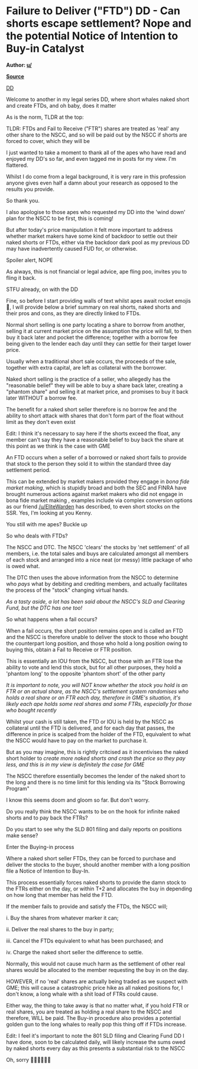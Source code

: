 Failure to Deliver ("FTD") DD - Can shorts escape settlement? Nope and the potential Notice of Intention to Buy-in Catalyst
===========================================================================================================================

**Author: [u/](https://www.reddit.com/user/Leaglese/)**

**[Source](https://www.reddit.com/r/GME/comments/mcj8ly/failure_to_deliver_ftd_dd_can_shorts_escape/)**

[DD](https://www.reddit.com/r/GME/search?q=flair_name%3A%22DD%22&restrict_sr=1)

Welcome to another in my legal series DD, where short whales naked short and create FTDs, and oh baby, does it matter

As is the norm, TLDR at the top:

TLDR: FTDs and Fail to Receive ("FTR") shares are treated as 'real' any other share to the NSCC, and so will be paid out by the NSCC if shorts are forced to cover, which they will be

I just wanted to take a moment to thank all of the apes who have read and enjoyed my DD's so far, and even tagged me in posts for my view. I'm flattered.

Whilst I do come from a legal background, it is very rare in this profession anyone gives even half a damn about your research as opposed to the results you provide.

So thank you.

I also apologise to those apes who requested my DD into the 'wind down' plan for the NSCC to be first, this is coming!

But after today's price manipulation it felt more important to address whether market makers have some kind of backdoor to settle out their naked shorts or FTDs, either via the backdoor dark pool as my previous DD may have inadvertently caused FUD for, or otherwise.

Spoiler alert, NOPE

As always, this is not financial or legal advice, ape fling poo, invites you to fling it back.

STFU already, on with the DD

Fine, so before I start providing walls of text whilst apes await rocket emojis 🚀, I will provide below a brief summary on real shorts, naked shorts and their pros and cons, as they are directly linked to FTDs.

Normal short selling is one party locating a share to borrow from another, selling it at current market price on the assumption the price will fall, to then buy it back later and pocket the difference; together with a borrow fee being given to the lender each day until they can settle for their target lower price.

Usually when a traditional short sale occurs, the proceeds of the sale, together with extra capital, are left as collateral with the borrower.

Naked short selling is the practice of a seller, who allegedly has the "reasonable belief" they will be able to buy a share back later, creating a "phantom share" and selling it at market price, and promises to buy it back later WITHOUT a borrow fee.

The benefit for a naked short seller therefore is no borrow fee and the ability to short attack with shares that don't form part of the float without limit as they don't even exist

Edit: I think it's necessary to say here if the shorts exceed the float, any member can't say they have a reasonable belief to buy back the share at this point as we think is the case with GME

An FTD occurs when a seller of a borrowed or naked short fails to provide that stock to the person they sold it to within the standard three day settlement period.

This can be extended by market makers provided they engage in *bona fide market making*, which is stupidly broad and both the SEC and FINRA have brought numerous actions against market makers who did not engage in bona fide market making , examples include via complex conversion options as our friend [/u/EliteWarden](https://www.reddit.com/u/EliteWarden/) has described, to even short stocks on the SSR. Yes, I'm looking at you Kenny.

You still with me apes? Buckle up

So who deals with FTDs?

The NSCC and DTC. The NSCC 'clears' the stocks by 'net settlement' of all members, i.e. the total sales and buys are calculated amongst all members of each stock and arranged into a nice neat (or messy) little package of who is owed what.

The DTC then uses the above information from the NSCC to determine who *pays* what by debiting and crediting members, and actually facilitates the process of the "stock" changing virtual hands.

*As a tasty aside, a lot has been said about the NSCC's SLD and Clearing Fund, but the DTC has one too!*

So what happens when a fail occurs?

When a fail occurs, the short position remains open and is called an FTD and the NSCC is therefore unable to deliver the stock to those who bought the counterpart long position, and those who hold a long position owing to buying this, obtain a Fail to Receive or FTR position.

This is essentially an IOU from the NSCC, but those with an FTR lose the ability to vote and lend this stock, but for all other purposes, they hold a 'phantom long' to the opposite 'phantom short' of the other party

*It is important to note, you will NOT know whether the stock you hold is an FTR or an actual share, as the NSCC's settlement system randomises who holds a real share or an FTR each day, therefore in GME's situation, it's likely each ape holds some real shares and some FTRs, especially for those who bought recently*

Whilst your cash is still taken, the FTD or IOU is held by the NSCC as collateral until the FTD is delivered, and for each day that passes, the difference in price is scalped from the holder of the FTD, equivalent to what the NSCC would have to pay on the market to purchase it.

But as you may imagine, this is rightly critcised as it incentivises the naked short holder to *create more naked shorts and crash the price so they pay less, and this is in my view is definitely the case for GME*

The NSCC therefore essentially becomes the lender of the naked short to the long and there is no time limit for this lending via its "Stock Borrowing Program"

I know this seems doom and gloom so far. But don't worry.

Do you really think the NSCC wants to be on the hook for infinite naked shorts and to pay back the FTRs?

Do you start to see why the SLD 801 filing and daily reports on positions make sense?

Enter the Buying-in process

Where a naked short seller FTDs, they can be forced to purchase and deliver the stocks to the buyer, should another member with a long position file a Notice of Intention to Buy-In.

This process essentially forces naked shorts to provide the damn stock to the FTRs either on the day, or within T+2 and allocates the buy in depending on how long that member has held the FTD.

If the member fails to provide and satisfy the FTDs, the NSCC will;

i. Buy the shares from whatever marker it can;

ii. Deliver the real shares to the buy in party;

iii. Cancel the FTDs equivalent to what has been purchased; and

iv. Charge the naked short seller the difference to settle.

Normally, this would not cause much harm as the settlement of other real shares would be allocated to the member requesting the buy in on the day.

HOWEVER, if no 'real' shares are actually being traded as we suspect with GME; this will cause a catastrophic price hike as all naked positions for, I don't know, a long whale with a shit load of FTRs could cause.

Either way, the thing to take away is that no matter what, if you hold FTR or real shares, you are treated as holding a real share to the NSCC and therefore, WILL be paid. The Buy-in procedure also provides a potential golden gun to the long whales to really pop this thing off if FTDs increase.

Edit: I feel it's important to note the 801 SLD filing and Clearing Fund DD I have done, soon to be calculated daily, will likely increase the sums owed by naked shorts every day as this presents a substantial risk to the NSCC

Oh, sorry 🚀🚀🚀🦍🦍🦍
